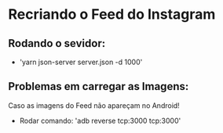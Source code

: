 # Recriando o Feed do Instagram

## Rodando o sevidor:
 - 'yarn json-server server.json -d 1000'

## Problemas em carregar as Imagens:
Caso as imagens do Feed não apareçam no Android!
  - Rodar comando: 'adb reverse tcp:3000 tcp:3000'
